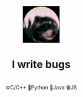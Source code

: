 <div align="center">
  	<img src="/experiment/giphy.gif" alt="Hi" width="100" />
	<h1>I write bugs</h1>
		<br />
	<div> ⚙️C/C++  🐍Python  👾Java  🗑️JS </div>

</div>
